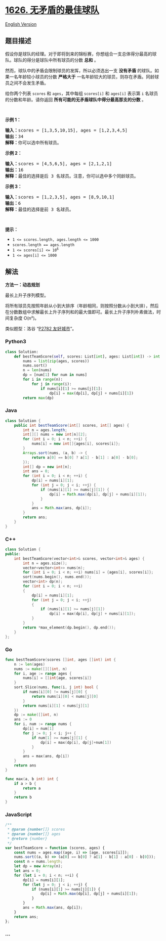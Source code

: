 # [1626. 无矛盾的最佳球队](https://leetcode.cn/problems/best-team-with-no-conflicts)

[English Version](/solution/1600-1699/1626.Best%20Team%20With%20No%20Conflicts/README_EN.md)

## 题目描述

<!-- 这里写题目描述 -->

<p>假设你是球队的经理。对于即将到来的锦标赛，你想组合一支总体得分最高的球队。球队的得分是球队中所有球员的分数 <strong>总和</strong> 。</p>

<p>然而，球队中的矛盾会限制球员的发挥，所以必须选出一支 <strong>没有矛盾</strong> 的球队。如果一名年龄较小球员的分数 <strong>严格大于</strong> 一名年龄较大的球员，则存在矛盾。同龄球员之间不会发生矛盾。</p>

<p>给你两个列表 <code>scores</code> 和 <code>ages</code>，其中每组 <code>scores[i]</code> 和 <code>ages[i]</code> 表示第 <code>i</code> 名球员的分数和年龄。请你返回 <strong>所有可能的无矛盾球队中得分最高那支的分数</strong> 。</p>

<p> </p>

<p><strong>示例 1：</strong></p>

<pre><strong>输入：</strong>scores = [1,3,5,10,15], ages = [1,2,3,4,5]
<strong>输出：</strong>34
<strong>解释：</strong>你可以选中所有球员。</pre>

<p><strong>示例 2：</strong></p>

<pre><strong>输入：</strong>scores = [4,5,6,5], ages = [2,1,2,1]
<strong>输出：</strong>16
<strong>解释：</strong>最佳的选择是后 3 名球员。注意，你可以选中多个同龄球员。
</pre>

<p><strong>示例 3：</strong></p>

<pre><strong>输入：</strong>scores = [1,2,3,5], ages = [8,9,10,1]
<strong>输出：</strong>6
<strong>解释：</strong>最佳的选择是前 3 名球员。
</pre>

<p> </p>

<p><strong>提示：</strong></p>

<ul>
	<li><code>1 &lt;= scores.length, ages.length &lt;= 1000</code></li>
	<li><code>scores.length == ages.length</code></li>
	<li><code>1 &lt;= scores[i] &lt;= 10<sup>6</sup></code></li>
	<li><code>1 &lt;= ages[i] &lt;= 1000</code></li>
</ul>

## 解法

<!-- 这里可写通用的实现逻辑 -->

**方法一：动态规划**

最长上升子序列模型。

将所有球员先按照年龄从小到大排序（年龄相同，则按照分数从小到大排），然后在分数数组中求解最长上升子序列和的最大值即可。最长上升子序列朴素做法，时间复杂度 O(n²)。

类似题型：洛谷 “[P2782 友好城市](https://www.luogu.com.cn/problem/P2782)”。

<!-- tabs:start -->

### **Python3**

<!-- 这里可写当前语言的特殊实现逻辑 -->

```python
class Solution:
    def bestTeamScore(self, scores: List[int], ages: List[int]) -> int:
        nums = list(zip(ages, scores))
        nums.sort()
        n = len(nums)
        dp = [num[1] for num in nums]
        for i in range(n):
            for j in range(i):
                if nums[i][1] >= nums[j][1]:
                    dp[i] = max(dp[i], dp[j] + nums[i][1])
        return max(dp)
```

### **Java**

<!-- 这里可写当前语言的特殊实现逻辑 -->

```java
class Solution {
    public int bestTeamScore(int[] scores, int[] ages) {
        int n = ages.length;
        int[][] nums = new int[n][2];
        for (int i = 0; i < n; ++i) {
            nums[i] = new int[]{ages[i], scores[i]};
        }
        Arrays.sort(nums, (a, b) -> {
            return a[0] == b[0] ? a[1] - b[1] : a[0] - b[0];
        });
        int[] dp = new int[n];
        int ans = 0;
        for (int i = 0; i < n; ++i) {
            dp[i] = nums[i][1];
            for (int j = 0; j < i; ++j) {
                if (nums[i][1] >= nums[j][1]) {
                    dp[i] = Math.max(dp[i], dp[j] + nums[i][1]);
                }
            }
            ans = Math.max(ans, dp[i]);
        }
        return ans;
    }
}
```

### **C++**

```cpp
class Solution {
public:
    int bestTeamScore(vector<int>& scores, vector<int>& ages) {
        int n = ages.size();
        vector<vector<int>> nums(n);
        for (int i = 0; i < n; ++i) nums[i] = {ages[i], scores[i]};
        sort(nums.begin(), nums.end());
        vector<int> dp(n);
        for (int i = 0; i < n; ++i)
        {
            dp[i] = nums[i][1];
            for (int j = 0; j < i; ++j)
            {
                if (nums[i][1] >= nums[j][1])
                    dp[i] = max(dp[i], dp[j] + nums[i][1]);
            }
        }
        return *max_element(dp.begin(), dp.end());
    }
};
```

### **Go**

```go
func bestTeamScore(scores []int, ages []int) int {
	n := len(ages)
	nums := make([][]int, n)
	for i, age := range ages {
		nums[i] = []int{age, scores[i]}
	}
	sort.Slice(nums, func(i, j int) bool {
		if nums[i][0] != nums[j][0] {
			return nums[i][0] < nums[j][0]
		}
		return nums[i][1] < nums[j][1]
	})
	dp := make([]int, n)
	ans := 0
	for i, num := range nums {
		dp[i] = num[1]
		for j := 0; j < i; j++ {
			if num[1] >= nums[j][1] {
				dp[i] = max(dp[i], dp[j]+num[1])
			}
		}
		ans = max(ans, dp[i])
	}
	return ans
}

func max(a, b int) int {
	if a > b {
		return a
	}
	return b
}
```

### **JavaScript**

```js
/**
 * @param {number[]} scores
 * @param {number[]} ages
 * @return {number}
 */
var bestTeamScore = function (scores, ages) {
    const nums = ages.map((age, i) => [age, scores[i]]);
    nums.sort((a, b) => (a[0] == b[0] ? a[1] - b[1] : a[0] - b[0]));
    const n = nums.length;
    let dp = new Array(n);
    let ans = 0;
    for (let i = 0; i < n; ++i) {
        dp[i] = nums[i][1];
        for (let j = 0; j < i; ++j) {
            if (nums[i][1] >= nums[j][1]) {
                dp[i] = Math.max(dp[i], dp[j] + nums[i][1]);
            }
        }
        ans = Math.max(ans, dp[i]);
    }
    return ans;
};
```

### **...**

```

```

<!-- tabs:end -->
